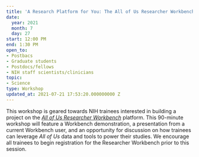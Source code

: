 ```yaml
---
title: 'A Research Platform for You: The All of Us Researcher Workbench'
date:
  year: 2021
  month: 7
  day: 27
start: 12:00 PM
end: 1:30 PM
open_to:
- Postbacs
- Graduate students
- Postdocs/fellows
- NIH staff scientists/clinicians
topic:
- Science
type: Workshop
updated_at: 2021-07-21 17:53:20.000000000 Z
---
```

This workshop is geared towards NIH trainees interested in building a
project on the *[All of Us Researcher Workbench][1]* platform. This
90-minute workshop will feature a Workbench demonstration, a
presentation from a current Workbench user, and an opportunity for
discussion on how trainees can leverage<em> All of Us</em> data and
tools to power their studies. We encourage all trainees to begin
registration for the Researcher Workbench prior to this session.

 



[1]: https://www.researchallofus.org/data-tools/workbench/
